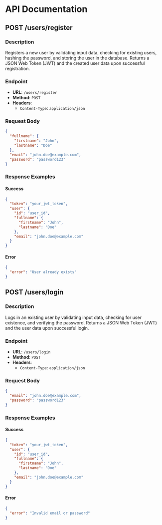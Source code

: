 # API Documentation

## POST /users/register

### Description
Registers a new user by validating input data, checking for existing users, hashing the password, and storing the user in the database. Returns a JSON Web Token (JWT) and the created user data upon successful registration.

### Endpoint
- **URL**: `/users/register`
- **Method**: `POST`
- **Headers**:
  - `Content-Type`: `application/json`

### Request Body
```json
{
  "fullname": {
    "firstname": "John",
    "lastname": "Doe"
  },
  "email": "john.doe@example.com",
  "password": "password123"
}
```

### Response Examples
#### Success
```json
{
  "token": "your_jwt_token",
  "user": {
    "id": "user_id",
    "fullname": {
      "firstname": "John",
      "lastname": "Doe"
    },
    "email": "john.doe@example.com"
  }
}
```

#### Error
```json
{
  "error": "User already exists"
}
```

## POST /users/login

### Description
Logs in an existing user by validating input data, checking for user existence, and verifying the password. Returns a JSON Web Token (JWT) and the user data upon successful login.

### Endpoint
- **URL**: `/users/login`
- **Method**: `POST`
- **Headers**:
  - `Content-Type`: `application/json`

### Request Body
```json
{
  "email": "john.doe@example.com",
  "password": "password123"
}
```

### Response Examples
#### Success
```json
{
  "token": "your_jwt_token",
  "user": {
    "id": "user_id",
    "fullname": {
      "firstname": "John",
      "lastname": "Doe"
    },
    "email": "john.doe@example.com"
  }
}
```

#### Error
```json
{
  "error": "Invalid email or password"
}

